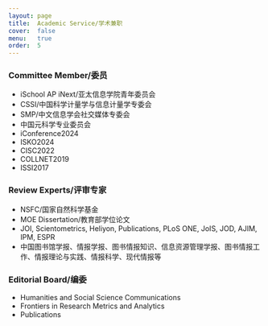 ```yaml
---
layout: page
title:  Academic Service/学术兼职
cover:  false
menu:   true
order:  5
---
```


### Committee Member/委员
* iSchool AP iNext/亚太信息学院青年委员会
* CSSI/中国科学计量学与信息计量学专委会
* SMP/中文信息学会社交媒体专委会
* 中国元科学专业委员会
* iConference2024
* ISKO2024
* CISC2022
* COLLNET2019
* ISSI2017

### Review Experts/评审专家
* NSFC/国家自然科学基金
* MOE Dissertation/教育部学位论文
* JOI, Scientometrics, Heliyon, Publications, PLoS ONE, JoIS, JOD, AJIM, IPM, ESPR
* 中国图书馆学报、情报学报、图书情报知识、信息资源管理学报、图书情报工作、情报理论与实践、情报科学、现代情报等

### Editorial Board/编委
* Humanities and Social Science Communications
* Frontiers in Research Metrics and Analytics
* Publications




